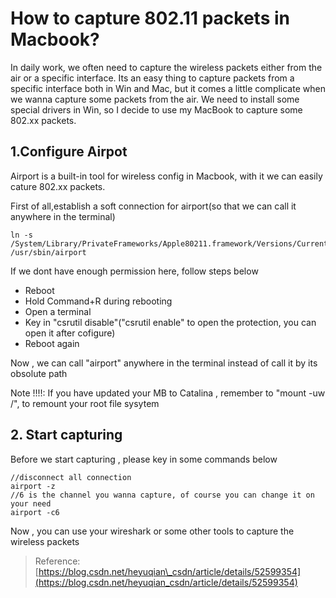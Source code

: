 # How to capture 802.11 packets in Macbook?

In daily work,  we often need to capture the wireless packets either from the air or a specific interface. Its an easy thing to capture packets from a specific interface both in Win and Mac, but it comes a little complicate when we wanna capture some packets from the air. We need to install some special drivers in Win, so I decide to use my MacBook to capture some 802.xx packets.

## 1.Configure Airpot 

Airport is a built-in tool for wireless config in Macbook, with it we can easily cature 802.xx packets.

First of all,establish a soft connection for airport\(so that we can call it anywhere in the terminal\)

```text
ln -s /System/Library/PrivateFrameworks/Apple80211.framework/Versions/Current/Resources/airport /usr/sbin/airport
```

 If we dont have enough permission here, follow steps below

* Reboot
* Hold Command+R during rebooting
* Open a terminal
* Key in "csrutil disable"\("csrutil enable" to open the protection, you can open it after cofigure\)
* Reboot again

Now , we can call "airport" anywhere in the terminal instead of call it by its obsolute path

Note !!!!: If you have updated your MB to Catalina , remember to "mount -uw /", to remount your root file sysytem

## 2. Start capturing

Before we start capturing , please key in some commands below

```text
//disconnect all connection
airport -z 
//6 is the channel you wanna capture, of course you can change it on your need
airport -c6 
```

Now , you can use your wireshark or some other tools to capture the wireless packets

> Reference:[https://blog.csdn.net/heyuqian\_csdn/article/details/52599354](https://blog.csdn.net/heyuqian_csdn/article/details/52599354)

